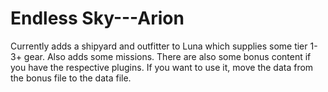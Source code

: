# Endless Sky---Arion
Currently adds a shipyard and outfitter to Luna which supplies some tier 1-3+ gear. Also adds some missions.
There are also some bonus content if you have the respective plugins. If you want to use it, move the data from the bonus file to the data file.
